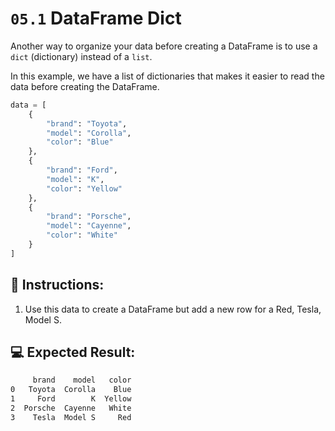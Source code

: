 # `05.1` DataFrame Dict

Another way to organize your data before creating a DataFrame is to use a `dict` (dictionary) instead of a `list`.

In this example, we have a list of dictionaries that makes it easier to read the data before creating the DataFrame.

```python
data = [
    { 
        "brand": "Toyota", 
        "model": "Corolla",
        "color": "Blue"
    },
    {
        "brand": "Ford", 
        "model": "K",
        "color": "Yellow"
    },
    {
        "brand": "Porsche", 
        "model": "Cayenne",
        "color": "White"
    }
]
```

## 📝 Instructions:

1. Use this data to create a DataFrame but add a new row for a Red, Tesla, Model S.

## 💻 Expected Result:

```bash
     brand    model   color
0   Toyota  Corolla    Blue
1     Ford        K  Yellow
2  Porsche  Cayenne   White
3    Tesla  Model S     Red
```
